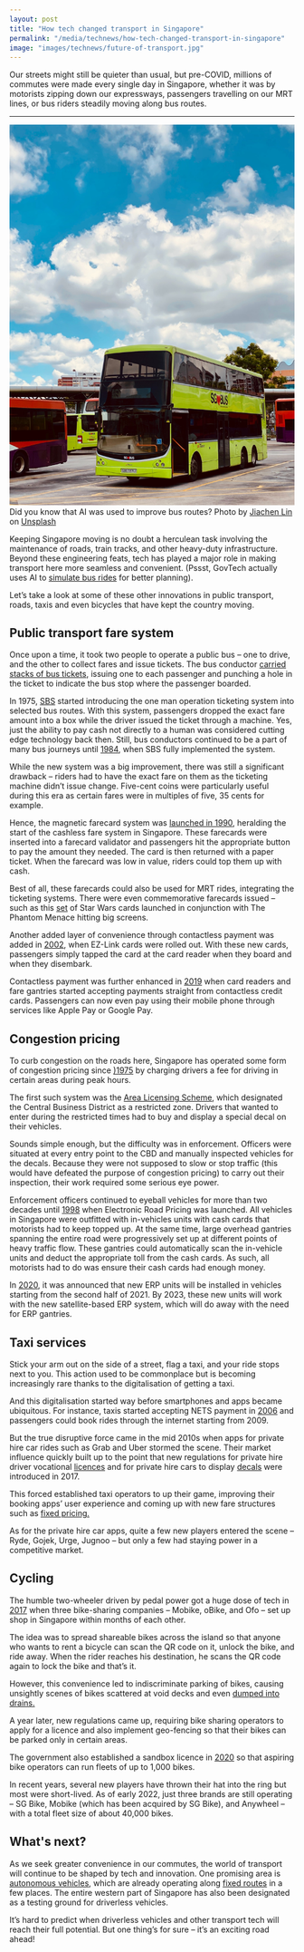 ```yaml
---
layout: post
title: "How tech changed transport in Singapore"
permalink: "/media/technews/how-tech-changed-transport-in-singapore"
image: "images/technews/future-of-transport.jpg"
---
```


Our streets might still be quieter than usual, but pre-COVID, millions of commutes were made every single day in Singapore, whether it was by motorists zipping down our expressways, passengers travelling on our MRT lines, or bus riders steadily moving along bus routes.

---

![AI used in improving bus routes](/images/technews/future-of-transport.jpg)
Did you know that AI was used to improve bus routes?
Photo by <a href="https://unsplash.com/@jiachenlin?utm_source=unsplash&utm_medium=referral&utm_content=creditCopyText">Jiachen Lin</a> on <a href="https://unsplash.com/s/photos/singapore-transport?utm_source=unsplash&utm_medium=referral&utm_content=creditCopyText">Unsplash</a>
  

Keeping Singapore moving is no doubt a herculean task involving the maintenance of roads, train tracks, and other heavy-duty infrastructure. Beyond these engineering feats, tech has played a major role in making transport here more seamless and convenient. (Pssst, GovTech actually uses AI to [simulate bus rides](https://www.tech.gov.sg/media/technews/how-govtech-simulates-four-million-bus-rides-a-day) for better planning). 

Let’s take a look at some of these other innovations in public transport, roads, taxis and even bicycles that have kept the country moving. 
  
## Public transport fare system

Once upon a time, it took two people to operate a public bus – one to drive, and the other to collect fares and issue tickets. The bus conductor [carried stacks of bus tickets](https://www.straitstimes.com/singapore/old-bus-tickets-among-400-items-of-historical-significance-donated-to-national-archives-of), issuing one to each passenger and punching a hole in the ticket to indicate the bus stop where the passenger boarded. 

In 1975, [SBS](https://www.sbstransit.com.sg/milestones) started introducing the one man operation ticketing system into selected bus routes. With this system, passengers dropped the exact fare amount into a box while the driver issued the ticket through a machine. Yes, just the ability to pay cash not directly to a human was considered cutting edge technology back then. Still, bus conductors continued to be a part of many bus journeys until [1984](http://www.ntwu.org.sg/NTWU/Pages/AboutUs.aspx), when SBS fully implemented the system. 

While the new system was a big improvement, there was still a significant drawback – riders had to have the exact fare on them as the ticketing machine didn’t issue change. Five-cent coins were particularly useful during this era as certain fares were in multiples of five, 35 cents for example. 

Hence, the magnetic farecard system was [launched in 1990](https://www.transitlink.com.sg/milestones/), heralding the start of the cashless fare system in Singapore. These farecards were inserted into a farecard validator and passengers hit the appropriate button to pay the amount they needed. The card is then returned with a paper ticket. When the farecard was low in value, riders could top them up with cash. 

Best of all, these farecards could also be used for MRT rides, integrating the ticketing systems. There were even commemorative farecards issued – such as this [set](https://www.carousell.sg/p/star-wars-episode-1-smrt-giro-farecards-1005461646/?t-id=NSfiJfeh7c_1619608817319&t-referrer_request_id=DjkbMmpKYdPP_NQj) of Star Wars cards launched in conjunction with The Phantom Menace hitting big screens. 

Another added layer of convenience through contactless payment was added in [2002](https://www.ezlink.com.sg/about-ez-link/company-profile/), when EZ-Link cards were rolled out. With these new cards, passengers simply tapped the card at the card reader when they board and when they disembark. 

Contactless payment was further enhanced in [2019](https://www.straitstimes.com/singapore/transport/simplygo-by-tapping-your-credit-card-or-phone) when card readers and fare gantries started accepting payments straight from contactless credit cards. Passengers can now even pay using their mobile phone through services like Apple Pay or Google Pay.  

## Congestion pricing 

To curb congestion on the roads here, Singapore has operated some form of congestion pricing since [)1975](https://ink.library.smu.edu.sg/cgi/viewcontent.cgi?article=1116&context=soe_research) by charging drivers a fee for driving in certain areas during peak hours. 

The first such system was the [Area Licensing Scheme](https://www.straitstimes.com/singapore/transport/from-the-straits-times-archives-singapores-transport-policies-over-the-years), which designated the Central Business District as a restricted zone. Drivers that wanted to enter during the restricted times had to buy and display a special decal on their vehicles. 

Sounds simple enough, but the difficulty was in enforcement. Officers were situated at every entry point to the CBD and manually inspected vehicles for the decals. Because they were not supposed to slow or stop traffic (this would have defeated the purpose of congestion pricing) to carry out their inspection, their work required some serious eye power. 

Enforcement officers continued to eyeball vehicles for more than two decades until [1998](https://eresources.nlb.gov.sg/infopedia/articles/SIP_832__2009-01-05.html) when Electronic Road Pricing was launched. All vehicles in Singapore were outfitted with in-vehicles units with cash cards that motorists had to keep topped up. At the same time, large overhead gantries spanning the entire road were progressively set up at different points of heavy traffic flow. These gantries could automatically scan the in-vehicle units and deduct the appropriate toll from the cash cards. As such, all motorists had to do was ensure their cash cards had enough money. 

In [2020](https://www.todayonline.com/singapore/erp-readers-be-replaced-free-satellite-based-units-2021-lta), it was announced that new ERP units will be installed in vehicles starting from the second half of 2021. By 2023, these new units will work with the new satellite-based ERP system, which will do away with the need for ERP gantries. 

## Taxi services

Stick your arm out on the side of a street, flag a taxi, and your ride stops next to you. This action used to be commonplace but is becoming increasingly rare thanks to the digitalisation of getting a taxi. 

And this digitalisation started way before smartphones and apps became ubiquitous. For instance, taxis started accepting NETS payment in [2006](https://mothership.sg/2020/03/old-taxis-in-singapore/) and passengers could book rides through the internet starting from 2009. 

But the true disruptive force came in the mid 2010s when apps for private hire car rides such as Grab and Uber stormed the scene. Their market influence quickly built up to the point that new regulations for private hire driver vocational [licences](https://www.lta.gov.sg/content/ltagov/en/newsroom/2017/3/2/applications-for-private-hire-car-drivers-vocational-licence-to-open-on-13-march-2017.html) and for private hire cars to display [decals](https://www.lta.gov.sg/content/ltagov/en/newsroom/2017/4/2/all-private-hire-cars-to-display-decals-from-1-july-2017.html) were introduced in 2017. 

This forced established taxi operators to up their game, improving their booking apps’ user experience and coming up with new fare structures such as [fixed pricing.](https://www.straitstimes.com/singapore/transport/comfortdelgro-launches-new-flat-fare-option-for-app-bookings) 

As for the private hire car apps, quite a few new players entered the scene – Ryde, Gojek, Urge, Jugnoo – but only a few had staying power in a competitive market. 

## Cycling 

The humble two-wheeler driven by pedal power got a huge dose of tech in [2017](https://www.channelnewsasia.com/news/singapore/wheel-woes-the-rise-and-fall-of-singapore-s-bike-sharing-11336200) when three bike-sharing companies – Mobike, oBike, and Ofo – set up shop in Singapore within months of each other.

The idea was to spread shareable bikes across the island so that anyone who wants to rent a bicycle can scan the QR code on it, unlock the bike, and ride away. When the rider reaches his destination, he scans the QR code again to lock the bike and that’s it. 

However, this convenience led to indiscriminate parking of bikes, causing unsightly scenes of bikes scattered at void decks and even [dumped into drains.](https://www.straitstimes.com/singapore/couple-caught-on-video-dumping-bikes-in-drain-obike-files-police-report) 

A year later, new regulations came up, requiring bike sharing operators to apply for a licence and also implement geo-fencing so that their bikes can be parked only in certain areas. 

The government also established a sandbox licence in [2020](https://www.businesstimes.com.sg/garage/news/lta-accepting-applications-for-bike-sharing-sandbox-licences) so that aspiring bike operators can run fleets of up to 1,000 bikes. 

In recent years, several new players have thrown their hat into the ring but most were short-lived. As of early 2022, just three brands are still operating – SG Bike, Mobike (which has been acquired by SG Bike), and Anywheel – with a total fleet size of about 40,000 bikes. 

## What's next? 

As we seek greater convenience in our commutes, the world of transport will continue to be shaped by tech and innovation. One promising area is [autonomous vehicles](https://www.smartnation.gov.sg/what-is-smart-nation/initiatives/Transport/autonomous-vehicles), which are already operating along [fixed routes](https://www.straitstimes.com/singapore/transport/pay-to-ride-on-driverless-buses-in-two-areas-until-april-30) in a few places. The entire western part of Singapore has also been designated as a testing ground for driverless vehicles. 

It’s hard to predict when driverless vehicles and other transport tech will reach their full potential. But one thing’s for sure – it’s an exciting road ahead!

